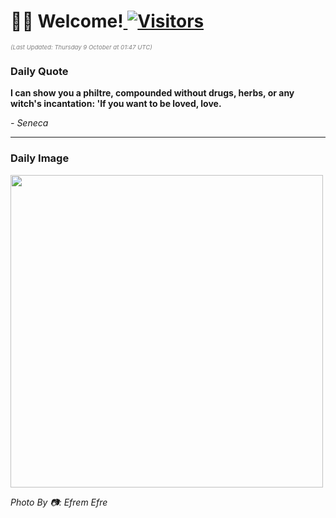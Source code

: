 <h1>👋🏽 Welcome!<a href="https://github.com/OmitNomis/"> <img src="https://visitor-badge.laobi.icu/badge?page_id=OmitNomis" alt="Visitors"></a></h1>

<i><p style="font-size: 0.6rem; color:gray">(Last Updated: Thursday 9 October at 01:47 UTC)</p></i>

<h3> Daily Quote </h3>
<b><p>I can show you a philtre, compounded without drugs, herbs, or any witch&#39;s incantation: &#39;If you want to be loved, love.</p></b>
<i><caption style="font-size: 0.8rem; color:gray;">- Seneca</caption></i>


<hr>

<h3>Daily Image</h3>
<a href="https://images.pexels.com/photos/34196970/pexels-photo-34196970.jpeg" target="_blank"><img style="height:500px;" src="https://images.pexels.com/photos/34196970/pexels-photo-34196970.jpeg"/></a>

<i><caption style="font-size: 0.8rem; color:gray;"> Photo By 📷: Efrem  Efre</caption></i>

